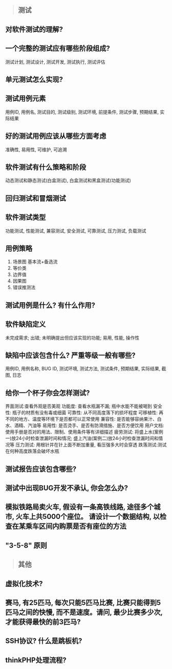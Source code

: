 > ## 测试

## 对软件测试的理解?
## 一个完整的测试应有哪些阶段组成?
测试计划, 测试设计, 测试开发, 测试执行, 测试评估

## 单元测试怎么实现?
## 测试用例元素
用例ID, 用例名, 测试目的, 测试级别, 测试环境, 前提条件, 测试步骤, 预期结果, 实际结果

## 好的测试用例应该从哪些方面考虑
准确性, 易用性, 可维护, 可追溯

## 软件测试有什么策略和阶段
动态测试和静态测试(白盒测试), 白盒测试和黑盒测试(功能测试)

## 回归测试和冒烟测试
## 软件测试类型
功能测试, 性能测试, 兼容测试, 安全测试, 可靠测试, 压力测试, 负载测试

## 用例策略
1. 场景图
基本流+备选流
2. 等价类
3. 边界值
4. 因果图
5. 错误推测法

## 测试用例是什么? 有什么作用?
## 软件缺陷定义
未完成需求; 出错; 未明确提出但应该实现的功能; 易用, 性能, 操作性

## 缺陷中应该包含什么? 严重等级一般有哪些?
用例ID, 用例名称, BUG ID, 测试环境, 测试方法, 测试条件, 预期结果, 实际结果, 截图, 日志

## 给你一个杯子你会怎样测试?
界面测试:查看外观是否美观
功能度: 查看水瓶漏不漏; 瓶中水能不能被喝到
安全性: 瓶子的材质有没有毒或细菌
可靠性: 从不同高度落下的损坏程度
可移植性: 再不同的地方、温度等环境下是否都可以正常使用
兼容性: 是否能够容纳果汁、白水、酒精、汽油等
易用性: 是否烫手、是否有防滑措施、是否方便饮用
用户文档: 使用手册是否对的用法、限制、使用条件等有详细描述
疲劳测试: 将盛上水(案例一)放24小时检查泄漏时间和情况; 盛上汽油(案例二)放24小时检查泄漏时间和情况等
压力测试: 用根针并在针上面不断加重量, 看压强多大时会穿透
跌落测试:测试在何种高度跌落会破坏水瓶

## 测试报告应该包含哪些?
## 测试中出现BUG开发不承认, 你会怎么办? 
## 模拟铁路局卖火车, 假设有一条高铁线路, 途径多个城市, 火车上共5000个座位。 请设计一个数据结构, 以检查在某乘车区间内购票是否有座位的方法
## "3-5-8" 原则

> ## 其他

## 虚拟化技术? 
## 赛马, 有25匹马, 每次只能5匹马比赛, 比赛只能得到5匹马之间的快慢, 而不是速度。请问, 最少比赛多少次, 才能获得最快的前3匹马?
## SSH协议? 什么是跳板机?
## thinkPHP处理流程?

